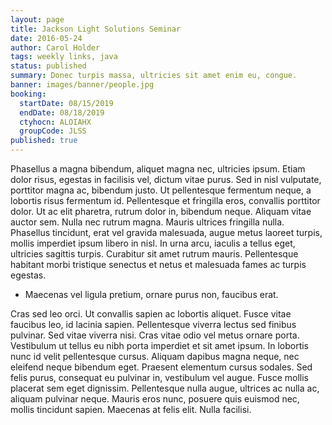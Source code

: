 ```yaml
---
layout: page
title: Jackson Light Solutions Seminar
date: 2016-05-24
author: Carol Holder
tags: weekly links, java
status: published
summary: Donec turpis massa, ultricies sit amet enim eu, congue.
banner: images/banner/people.jpg
booking:
  startDate: 08/15/2019
  endDate: 08/18/2019
  ctyhocn: ALOIAHX
  groupCode: JLSS
published: true
---
```

Phasellus a magna bibendum, aliquet magna nec, ultricies ipsum. Etiam dolor risus, egestas in facilisis vel, dictum vitae purus. Sed in nisl vulputate, porttitor magna ac, bibendum justo. Ut pellentesque fermentum neque, a lobortis risus fermentum id. Pellentesque et fringilla eros, convallis porttitor dolor. Ut ac elit pharetra, rutrum dolor in, bibendum neque. Aliquam vitae auctor sem. Nulla nec rutrum magna. Mauris ultrices fringilla nulla. Phasellus tincidunt, erat vel gravida malesuada, augue metus laoreet turpis, mollis imperdiet ipsum libero in nisl. In urna arcu, iaculis a tellus eget, ultricies sagittis turpis. Curabitur sit amet rutrum mauris. Pellentesque habitant morbi tristique senectus et netus et malesuada fames ac turpis egestas.

* Maecenas vel ligula pretium, ornare purus non, faucibus erat.

Cras sed leo orci. Ut convallis sapien ac lobortis aliquet. Fusce vitae faucibus leo, id lacinia sapien. Pellentesque viverra lectus sed finibus pulvinar. Sed vitae viverra nisi. Cras vitae odio vel metus ornare porta. Vestibulum ut tellus eu nibh porta imperdiet et sit amet ipsum. In lobortis nunc id velit pellentesque cursus. Aliquam dapibus magna neque, nec eleifend neque bibendum eget. Praesent elementum cursus sodales. Sed felis purus, consequat eu pulvinar in, vestibulum vel augue. Fusce mollis placerat sem eget dignissim. Pellentesque nulla augue, ultrices ac nulla ac, aliquam pulvinar neque. Mauris eros nunc, posuere quis euismod nec, mollis tincidunt sapien. Maecenas at felis elit. Nulla facilisi.
